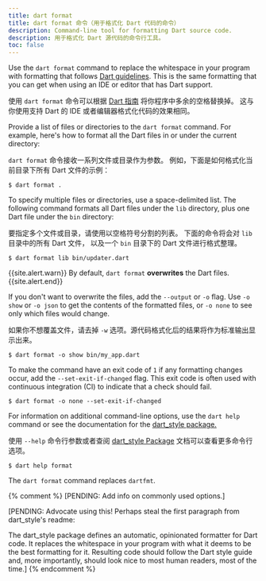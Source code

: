 ```yaml
---
title: dart format
title: dart format 命令（用于格式化 Dart 代码的命令）
description: Command-line tool for formatting Dart source code.
description: 用于格式化 Dart 源代码的命令行工具。
toc: false
---
```


Use the `dart format` command to replace the whitespace in your program
with formatting that follows
[Dart guidelines](/guides/language/effective-dart/style#formatting).
This is the same formatting that you can get
when using an IDE or editor that has Dart support.

使用 `dart format` 命令可以根据
[Dart 指南](/guides/language/effective-dart/style#formatting)
将你程序中多余的空格替换掉。
这与你使用支持 Dart 的 IDE 或者编辑器格式化代码的效果相同。

Provide a list of files or directories to the `dart format` command.
For example, here's how to format all the Dart files
in or under the current directory:

`dart format` 命令接收一系列文件或目录作为参数。
例如，下面是如何格式化当前目录下所有 Dart 文件的示例：

```terminal
$ dart format .
```

To specify multiple files or directories,
use a space-delimited list.
The following command formats all Dart files under the `lib` directory,
plus one Dart file under the `bin` directory:

要指定多个文件或目录，请使用以空格符号分割的列表。
下面的命令将会对 `lib` 目录中的所有 Dart 文件，
以及一个 `bin` 目录下的 Dart 文件进行格式整理。

```terminal
$ dart format lib bin/updater.dart 
```

{{site.alert.warn}}
  By default, `dart format` **overwrites** the Dart files.
{{site.alert.end}}

If you don't want to overwrite the files,
add the `--output` or `-o` flag.
Use `-o show` or `-o json` to get the contents of the formatted files,
or `-o none` to see only which files would change.

如果你不想覆盖文件，请去掉 `-w` 选项。源代码格式化后的结果将作为标准输出显示出来。

```terminal
$ dart format -o show bin/my_app.dart
```

To make the command have an exit code of `1`
if any formatting changes occur,
add the `--set-exit-if-changed` flag.
This exit code is often used with continuous integration (CI)
to indicate that a check should fail.

```terminal
$ dart format -o none --set-exit-if-changed
```

For information on additional command-line options,
use the `dart help` command or see the documentation for the
[dart_style package.]({{site.pub-pkg}}/dart_style)

使用 `--help` 命令行参数或者查阅 [dart_style Package]({{site.pub-pkg}}/dart_style) 文档可以查看更多命令行选项。

```terminal
$ dart help format
```

The `dart format` command replaces `dartfmt`.

{% comment %}
[PENDING: Add info on commonly used options.]

[PENDING: Advocate using this! Perhaps steal the first paragraph from
dart_style's readme:

The dart_style package defines an automatic, opinionated formatter
for Dart code. It replaces the whitespace in your program with what
it deems to be the best formatting for it. Resulting code should
follow the Dart style guide and, more importantly, should look nice
to most human readers, most of the time.]
{% endcomment %}
